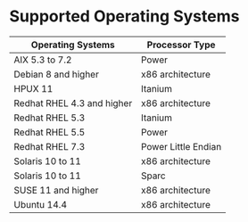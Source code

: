 # Supported Operating Systems

| Operating Systems | Processor Type |
| ----------------- | -------------- |
| AIX 5.3 to 7.2 | Power |
| Debian 8 and higher | x86 architecture |
| HPUX 11 | Itanium |
| Redhat RHEL 4.3 and higher | x86 architecture |
| Redhat RHEL 5.3 | Itanium |
| Redhat RHEL 5.5 | Power | 
| Redhat RHEL 7.3 | Power Little Endian |
| Solaris 10 to 11 | x86 architecture |
| Solaris 10 to 11 | Sparc |
| SUSE 11 and higher | x86 architecture |
| Ubuntu 14.4 | x86 architecture |

